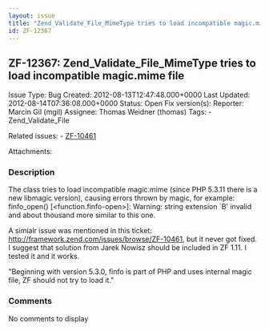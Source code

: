 ```yaml
---
layout: issue
title: "Zend_Validate_File_MimeType tries to load incompatible magic.mime file"
id: ZF-12367
---
```


ZF-12367: Zend\_Validate\_File\_MimeType tries to load incompatible magic.mime file
-----------------------------------------------------------------------------------

 Issue Type: Bug Created: 2012-08-13T12:47:48.000+0000 Last Updated: 2012-08-14T07:36:08.000+0000 Status: Open Fix version(s): 
 Reporter:  Marcin Gil (mgil)  Assignee:  Thomas Weidner (thomas)  Tags: - Zend\_Validate\_File
 
 Related issues: - [ZF-10461](/issues/browse/ZF-10461)
 
 Attachments: 
### Description

The class tries to load incompatible magic.mime (since PHP 5.3.11 there is a new libmagic version), causing errors thrown by magic, for example: finfo\_open() [<function.finfo-open>]: Warning: string extension `B' invalid and about thousand more similar to this one.

A simialr issue was mentioned in this ticket: <http://framework.zend.com/issues/browse/ZF-10461>, but it never got fixed. I suggest that solution from Jarek Nowisz should be included in ZF 1.11. I tested it and it works.

"Beginning with version 5.3.0, finfo is part of PHP and uses internal magic file, ZF should not try to load it."

 

 

### Comments

No comments to display